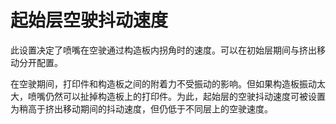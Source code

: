 起始层空驶抖动速度
====
此设置决定了喷嘴在空驶通过构造板内拐角时的速度。可以在初始层期间与挤出移动分开配置。

在空驶期间，打印件和构造板之间的附着力不受振动的影响。但如果构造板振动太大，喷嘴仍然可以扯掉构造板上的打印件。为此，起始层的空驶抖动速度可被设置为稍高于挤出移动期间的抖动速度，但仍低于不同层上的空驶速度。
